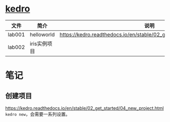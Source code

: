 # [kedro](https://github.com/kedro-org/kedro)

|文件|简介|说明|
|---|---|---|
|lab001|helloworld |https://kedro.readthedocs.io/en/stable/02_get_started/03_hello_kedro.html |
|lab002|iris实例项目| |

# 笔记
## 创建项目
https://kedro.readthedocs.io/en/stable/02_get_started/04_new_project.html
`kedro new`，会需要一系列设置。

